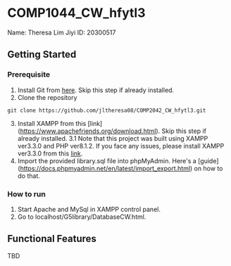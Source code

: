 # COMP1044_CW_hfytl3
Name: Theresa Lim Jiyi
ID: 20300517

## Getting Started
### Prerequisite
1. Install Git from [here](https://git-scm.com/downloads). Skip this step if already installed.
2. Clone the repository
```
git clone https://github.com/jltheresa08/COMP2042_CW_hfytl3.git
```
3. Install XAMPP from this [link] (https://www.apachefriends.org/download.html). Skip this step if already installed.
3.1 Note that this project was built using XAMPP ver3.3.0 and PHP ver8.1.2. If you face any issues, please install XAMPP ver3.3.0 from this [link](https://sourceforge.net/projects/xampp/files/XAMPP%20Windows/8.1.2/xampp-windows-x64-8.1.2-0-VS16-installer.exe/download).
4. Import the provided library.sql file into phpMyAdmin. Here's a [guide] (https://docs.phpmyadmin.net/en/latest/import_export.html) on how to do that.

### How to run
1. Start Apache and MySql in XAMPP control panel.
2. Go to localhost/G5library/DatabaseCW.html.

## Functional Features
TBD
